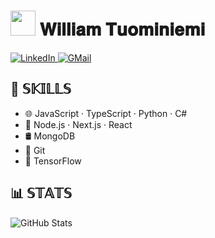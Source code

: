 # <img height="40" src="https://media.giphy.com/media/7ohGE9BWzXxY3FhKWX/giphy.gif"/> 𝐖𝐢𝐥𝐥𝐢𝐚𝐦 𝐓𝐮𝐨𝐦𝐢𝐧𝐢𝐞𝐦𝐢

<a href="https://www.linkedin.com/in/william-tuominiemi-1b097b22a/" target="_blank"> 
    <img alt="LinkedIn" src="https://img.shields.io/badge/LinkedIn-0077B5?style=for-the-badge&logo=linkedin&logoColor=white"/>
</a>
<a href="mailto:william.m.tuominiemi@gmail.com" target="_blank"> 
    <img alt="GMail" src="https://img.shields.io/badge/Gmail-D14836?style=for-the-badge&logo=gmail&logoColor=white"/>
</a>

## 💫 𝕊𝕂𝕀𝕃𝕃𝕊

-   🌐 JavaScript · TypeScript · Python · C# 
-   🧩 Node.js · Next.js · React
-   🛢 MongoDB
-   🚧 Git
-   🤖 TensorFlow

## 📊 𝕊𝕋𝔸𝕋𝕊

![GitHub Stats](https://github-readme-stats.vercel.app/api?username=williamtuominiemi&theme=dark&show_icons=true&locale=en)
